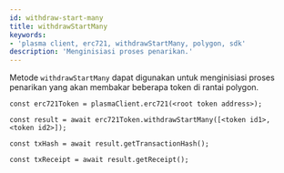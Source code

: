 ```yaml
---
id: withdraw-start-many
title: withdrawStartMany
keywords:
- 'plasma client, erc721, withdrawStartMany, polygon, sdk'
description: 'Menginisiasi proses penarikan.'
---
```


Metode `withdrawStartMany` dapat digunakan untuk menginisiasi proses penarikan yang akan membakar beberapa token di rantai polygon.

```
const erc721Token = plasmaClient.erc721(<root token address>);

const result = await erc721Token.withdrawStartMany([<token id1>, <token id2>]);

const txHash = await result.getTransactionHash();

const txReceipt = await result.getReceipt();

```
